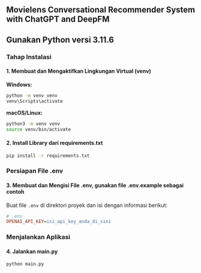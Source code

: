 ## Movielens Conversational Recommender System with ChatGPT and DeepFM

## Gunakan Python versi 3.11.6

### Tahap Instalasi

#### 1. Membuat dan Mengaktifkan Lingkungan Virtual (venv)
**Windows:**
```bash
python -m venv venv
venv\Scripts\activate
```

**macOS/Linux:**
```bash
python3 -m venv venv
source venv/bin/activate
```

#### 2. Install Library dari requirements.txt
```bash
pip install -r requirements.txt
```

### Persiapan File .env

#### 3. Membuat dan Mengisi File .env, gunakan file .env.example sebagai contoh
Buat file `.env` di direktori proyek dan isi dengan informasi berikut:
```ini
# .env
OPENAI_API_KEY=isi_api_key_anda_di_sini
```

### Menjalankan Aplikasi

#### 4. Jalankan main.py
```bash
python main.py
```
